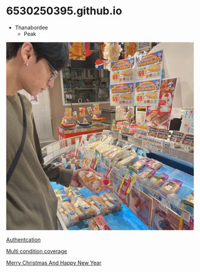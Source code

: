 # 6530250395.github.io

- Thanabordee
   - Peak

![Me](image/IMG_0364.jpeg)

[Authentcation](authentication)

[Multi condition coverage](multi-condition-coverage)

[Merry Christmas And Happy New Year](E-Card)
